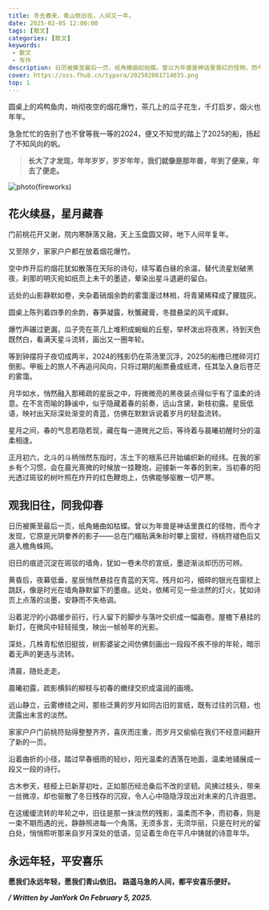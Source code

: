 ```yaml
---
title: 冬去春来，青山依旧在，人间又一年。
date: 2025-02-05 12:00:00
tags: [散文]
categories: [散文]
keywords:
 - 散文
 - 写作
description: 日历被撕至最后一页，纸角蜷曲如枯蝶。曾以为年兽是神话里畏红的怪物，而今才发现，它原是光阴豢养的影子——总在门楣贴满朱砂时攀上窗棂，待桃符褪色后又遁入檐角蛛网。
cover: https://oss.fhub.cn/typora/202502061714035.png
top: 1
---
```


圆桌上的鸡鸭鱼肉，响彻夜空的烟花爆竹，茶几上的瓜子花生，千灯启岁，烟火也年年。

急急忙忙的告别了也不曾等我一等的2024，便又不知觉的踏上了2025的船，扬起了不知风向的帆。

> **长大了才发现，年年岁岁，岁岁年年，我们就像是那年兽，年到了便来，年去了便走。**

![photo(fireworks)](https://oss.fhub.cn/typora/202502061714035.png)

## 花火续昼，星月藏春

门前桃花开又谢，院内寒酥落又融，天上玉盘圆又碎，地下人间年复年。

又至除夕，家家户户都在放着烟花爆竹。

空中炸开后的烟花犹如散落在天际的诗句，续写着白昼的余温，替代流星划破黑夜，刹那的明灭宛如纸页上未干的墨迹，晕染出星斗退避的留白。

远处的山影静默如卷，夹杂着硝烟余韵的雾霭漫过林梢，将青黛稀释成了朦胧灰。

圆桌上陈列着四季的余韵，春笋凝露，秋蟹藏膏，冬腊悬梁的风干咸鲜。

爆竹声碾过更漏，瓜子壳在茶几上堆积成蜿蜒的丘壑，举杯泼出将夜黑，待到天色既然白，看满天星斗流转，画出又一圈年轮。  

等到钟摆将子夜切成两半，2024的残影仍在茶汤里沉浮，2025的船橹已搅碎河灯倒影。甲板上的旅人不再追问风向，只将过期的船票叠成纸鸢，任其坠入身后苍茫的雾霭。  

月华如水，悄然融入那稀疏的星辰之中，将微微亮的黑夜装点得似乎有了温柔的诗意。在不言而喻的静谧中，似乎隐藏着春的前奏，远山含黛，新枝初露。星辰低语，映衬出天际深处渐变的青蓝，仿佛在默默诉说着岁月的轻盈流转。

星月之间，春的气息若隐若现，藏在每一道微光之后，等待着与晨曦初醒时分的温柔相逢。

正月初六，北斗的斗柄悄然东指时，冻土下的根系已开始编织新的经纬。在我的家乡有个习惯，会在晨光熹微的时候放一挂鞭炮，迎接新一年春的到来，当初春的阳光透过斑驳的树叶照在炸开的红色鞭炮上，仿佛能够驱散一切严寒。

## 观我旧往，同我仰春

日历被撕至最后一页，纸角蜷曲如枯蝶。曾以为年兽是神话里畏红的怪物，而今才发现，它原是光阴豢养的影子——总在门楣贴满朱砂时攀上窗棂，待桃符褪色后又遁入檐角蛛网。

旧日的痕迹沉淀在斑驳的墙角，犹如一卷未尽的宣纸，墨迹渐淡却历历可辨。

黄昏后，夜幕低垂，星辰悄然悬挂在青蓝的天穹。残月如弓，细碎的银光在窗棂上跳跃，像是时光在墙角静默留下的墨痕。远处，依稀可见一些淡然的灯火，犹如诗页上点落的淡墨，安静而不失格调。

沿着泥泞的小路缓步前行，行人留下的脚步与落叶交织成一幅画卷。屋檐下悬挂的新灯，在微风中轻轻摇曳，映出一帧帧年的光影。

深处，几株青松依旧挺拔，树影婆娑之间仿佛刻画出一段段不疾不徐的年轮，暗示着无声的更迭与流转。

清晨，随处走走。

晨曦初露，疏影横斜的柳枝与初春的嫩绿交织成温润的画境。

远山静立，云雾缭绕之间，那些泛黄的岁月如同古旧的宣纸，既有过往的沉稳，也流露出未言的淡然。

家家户户门前桃符贴得整整齐齐，喜庆而庄重，而岁月又偷偷在我们不经意间翻开了新的一页。

沿着曲折的小径，踏过早春细雨的轻纱，阳光温柔的洒落在地面，温柔地铺展成一段又一段的诗行。

古木参天，枝桠上已新芽初吐，正如那历经沧桑后不改的坚韧。风拂过枝头，带来一丝微凉，却也驱散了冬日残存的沉寂，令人心中隐隐浮现出对未来的几许遐思。

在这缓缓流转的年轮之中，旧往是那一抹淡然的残影，温柔而不争，而初春，则是一束不期而遇的光，静静照进每一个角落。无须多言，无须华丽，只是在时光的留白处，悄悄聆听那来自岁月深处的低语，见证着生命在平凡中铸就的诗意年华。

## 永远年轻，平安喜乐

**愿我们永远年轻，愿我们青山依旧。**
**路遥马急的人间，都平安喜乐便好。**

***/ Written by JanYork On February 5, 2025.***
